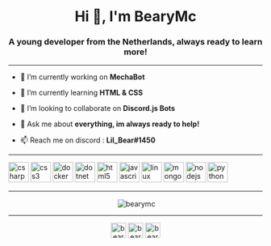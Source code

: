 <h1 align="center">Hi 👋, I'm BearyMc</h1>
<h3 align="center">A young developer from the Netherlands, always ready to learn more!</h3>

<hr>

- 🔭 I’m currently working on **MechaBot**

- 🌱 I’m currently learning **HTML & CSS**

- 👯 I’m looking to collaborate on **Discord.js Bots**

- 💬 Ask me about **everything, im always ready to help!**

- 📫 Reach me on discord : **Lil_Bear#1450**

<hr>

<p align="left"><img src="https://devicons.github.io/devicon/devicon.git/icons/csharp/csharp-original.svg" alt="csharp" width="40" height="40"/> <img src="https://devicons.github.io/devicon/devicon.git/icons/css3/css3-original-wordmark.svg" alt="css3" width="40" height="40"/> <img src="https://devicons.github.io/devicon/devicon.git/icons/docker/docker-original-wordmark.svg" alt="docker" width="40" height="40"/> <img src="https://devicons.github.io/devicon/devicon.git/icons/dot-net/dot-net-original-wordmark.svg" alt="dotnet" width="40" height="40"/> <img src="https://devicons.github.io/devicon/devicon.git/icons/html5/html5-original-wordmark.svg" alt="html5" width="40" height="40"/> <img src="https://devicons.github.io/devicon/devicon.git/icons/javascript/javascript-original.svg" alt="javascript" width="40" height="40"/> <img src="https://devicons.github.io/devicon/devicon.git/icons/linux/linux-original.svg" alt="linux" width="40" height="40"/> <img src="https://devicons.github.io/devicon/devicon.git/icons/mongodb/mongodb-original-wordmark.svg" alt="mongodb" width="40" height="40"/> <img src="https://devicons.github.io/devicon/devicon.git/icons/nodejs/nodejs-original-wordmark.svg" alt="nodejs" width="40" height="40"/> <img src="https://devicons.github.io/devicon/devicon.git/icons/python/python-original.svg" alt="python" width="40" height="40"/></p>

<hr>

<p align="center">&nbsp;<img align="center" src="https://github-readme-stats.vercel.app/api?username=bearymc&show_icons=true" alt="bearymc" /></p>

<hr>

<p align="center">
<a href="https://dev.to/bearymc" target="blank"><img align="center" src="https://cdn.jsdelivr.net/npm/simple-icons@3.0.1/icons/dev-dot-to.svg" alt="bearymc" height="30" width="30" /></a>
<a href="https://twitter.com/beary,c" target="blank"><img align="center" src="https://cdn.jsdelivr.net/npm/simple-icons@3.0.1/icons/twitter.svg" alt="beary,c" height="30" width="30" /></a>
<a href="https://fb.com/bearymc" target="blank"><img align="center" src="https://cdn.jsdelivr.net/npm/simple-icons@3.0.1/icons/facebook.svg" alt="bearymc" height="30" width="30" /></a>
</p>

